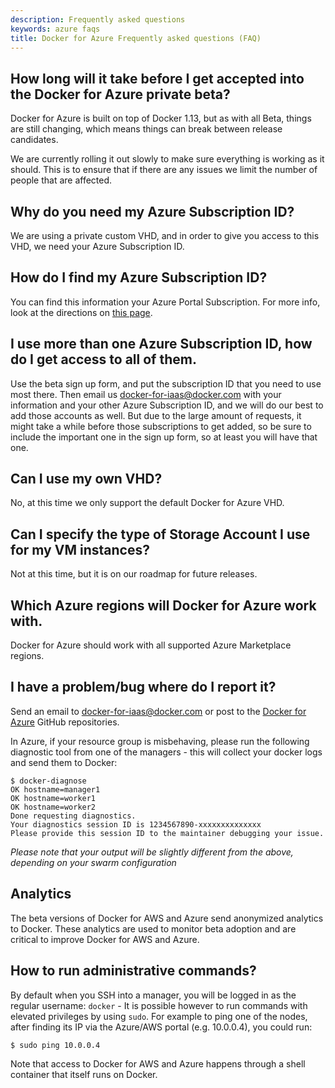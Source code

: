 ```yaml
---
description: Frequently asked questions
keywords: azure faqs
title: Docker for Azure Frequently asked questions (FAQ)
---
```


## How long will it take before I get accepted into the Docker for Azure private beta?

Docker for Azure is built on top of Docker 1.13, but as with all Beta, things are still changing, which means things can break between release candidates.

We are currently rolling it out slowly to make sure everything is working as it should. This is to ensure that if there are any issues we limit the number of people that are affected.

## Why do you need my Azure Subscription ID?

We are using a private custom VHD, and in order to give you access to this VHD, we need your Azure Subscription ID.

## How do I find my Azure Subscription ID?

You can find this information your Azure Portal Subscription. For more info, look at the directions on [this page](../index.md).

## I use more than one Azure Subscription ID, how do I get access to all of them.

Use the beta sign up form, and put the subscription ID that you need to use most there. Then email us <docker-for-iaas@docker.com> with your information and your other Azure Subscription ID, and we will do our best to add those accounts as well. But due to the large amount of requests, it might take a while before those subscriptions to get added, so be sure to include the important one in the sign up form, so at least you will have that one.

## Can I use my own VHD?
No, at this time we only support the default Docker for Azure VHD.

## Can I specify the type of Storage Account I use for my VM instances?

Not at this time, but it is on our roadmap for future releases.

## Which Azure regions will Docker for Azure work with.

Docker for Azure should work with all supported Azure Marketplace regions.

## I have a problem/bug where do I report it?

Send an email to <docker-for-iaas@docker.com> or post to the [Docker for Azure](https://github.com/docker/for-azure) GitHub repositories.

In Azure, if your resource group is misbehaving, please run the following diagnostic tool from one of the managers - this will collect your docker logs and send them to Docker:

```
$ docker-diagnose
OK hostname=manager1
OK hostname=worker1
OK hostname=worker2
Done requesting diagnostics.
Your diagnostics session ID is 1234567890-xxxxxxxxxxxxxx
Please provide this session ID to the maintainer debugging your issue.
```

_Please note that your output will be slightly different from the above, depending on your swarm configuration_

## Analytics

The beta versions of Docker for AWS and Azure send anonymized analytics to Docker. These analytics are used to monitor beta adoption and are critical to improve Docker for AWS and Azure.

## How to run administrative commands?

By default when you SSH into a manager, you will be logged in as the regular username: `docker` - It is possible however to run commands with elevated privileges by using `sudo`.
For example to ping one of the nodes, after finding its IP via the Azure/AWS portal (e.g. 10.0.0.4), you could run:
```
$ sudo ping 10.0.0.4
``` 

Note that access to Docker for AWS and Azure happens through a shell container that itself runs on Docker.